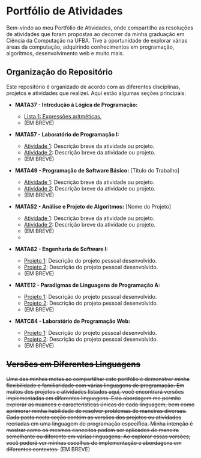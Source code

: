 
# Portfólio de Atividades

Bem-vindo ao meu Portfólio de Atividades, onde compartilho as resoluções de atividades que foram propostas ao decorrer da minha graduação em Ciência da Computação na UFBA. Tive a oportunidade de explorar várias áreas da computação, adquirindo conhecimentos em programação, algoritmos, desenvolvimento web e muito mais.

## Organização do Repositório

Este repositório é organizado de acordo com as diferentes disciplinas, projetos e atividades que realizei. Aqui estão algumas seções principais:

- **MATA37 - Introdução à Lógica de Programação:**
  - [Lista 1: Expressões aritméticas.](MATA37%20-%20Introdução%20à%20Lógica%20de%20Programação/Lista1%20-%20Expressões%20aritméticas)
  - (EM BREVE) 

- **MATA57 - Laboratório de Programação I:**
  - [Atividade 1](caminho/para/atividade1): Descrição breve da atividade ou projeto.
  - [Atividade 2](caminho/para/atividade2): Descrição breve da atividade ou projeto.
  - (EM BREVE)

- **MATA49 - Programação de Software Básico:** [Título do Trabalho]
  - [Atividade 1](caminho/para/atividade1): Descrição breve da atividade ou projeto.
  - [Atividade 2](caminho/para/atividade2): Descrição breve da atividade ou projeto.
  - (EM BREVE)

- **MATA52 - Análise e Projeto de Algoritmos:** [Nome do Projeto]
  - [Atividade 1](caminho/para/atividade1): Descrição breve da atividade ou projeto.
  - [Atividade 2](caminho/para/atividade2): Descrição breve da atividade ou projeto.
  - (EM BREVE)
  - 
- **MATA62 - Engenharia de Software I:**
  - [Projeto 1](caminho/para/projeto1): Descrição do projeto pessoal desenvolvido.
  - [Projeto 2](caminho/para/projeto2): Descrição do projeto pessoal desenvolvido.
  - (EM BREVE)

- **MATE12 - Paradigmas de Linguagens de Programação A:**
  - [Projeto 1](caminho/para/projeto1): Descrição do projeto pessoal desenvolvido.
  - [Projeto 2](caminho/para/projeto2): Descrição do projeto pessoal desenvolvido.
  - (EM BREVE)

- **MATC84 - Laboratório de Programação Web:**
  - [Projeto 1](caminho/para/projeto1): Descrição do projeto pessoal desenvolvido.
  - [Projeto 2](caminho/para/projeto2): Descrição do projeto pessoal desenvolvido.
  - (EM BREVE)

## <s>Versões em Diferentes Linguagens</s>
<s>Uma das minhas metas ao compartilhar este portfólio é demonstrar minha flexibilidade e familiaridade com várias linguagens de programação. Em muitos dos projetos e atividades listados aqui, você encontrará versões implementadas em diferentes linguagens. Esta abordagem me permite explorar as nuances e características únicas de cada linguagem, bem como aprimorar minha habilidade de resolver problemas de maneiras diversas. Cada pasta nesta seção contém as versões dos projetos ou atividades recriadas em uma linguagem de programação específica. Minha intenção é mostrar como os mesmos conceitos podem ser aplicados de maneira semelhante ou diferente em várias linguagens. Ao explorar essas versões, você poderá ver minhas escolhas de implementação e abordagens em diferentes contextos.</s> (EM BREVE)
